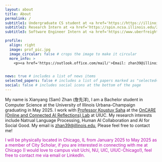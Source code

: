 ```yaml
---
layout: about
title: About
permalink: /
subtitle1: Undergraduate CS student at <a href='https://https://illinois.edu/'>UIUC</a>, <a href='https://siebelschool.illinois.edu/'>Siebel School of Computing and Data Science</a>
subtitle2: Research Intern at <a href='https://spin.ncsa.illinois.edu/24-25-academic-year-interns/'>National Center for Supercomputing Applications </a>
subtitle3: Software Engineer Intern at <a href='https://www.uberfreight.com/'>Uber Freight</a>

profile:
  align: right
  image: prof_pic.jpg
  image_circular: false # crops the image to make it circular
  more_info: >
    <p><a href='https://outlook.office.com/mail/'>Email: zhan39@illinois.edu</a></p>
 

news: true # includes a list of news items
selected_papers: false # includes a list of papers marked as "selected={true}"
social: false # includes social icons at the bottom of the page
---
```



My name is Xianyang (Sam) Zhan (詹先洋), I am a Bachelor student in Computer Science at the University of Illinois Urbana-Champaign graduating in May 2025. I work with [Professor Koustuv Saha](https://koustuv.com/) at the [OnCARE (Online and Connected AI Reflections) Lab](https://oncare.cs.illinois.edu/) at UIUC. My research interests include Natrual Language Processing, Human AI Collaboration and AI for Social Good. My email is zhan39@illinois.edu, Please feel free to contact me! 

<span style="color: #b509ac;">I will be physically located in Chicago, IL from January 2025 to May 2025 as a member of City Scholar, if you are interested in connecting with me at Chicago (I would love to campus visit Uchi, NU, UIC, UIUC-Chicago!), feel free to contact me via email or LinkedIn.</span>